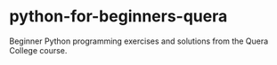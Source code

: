 # python-for-beginners-quera
Beginner Python programming exercises and solutions from the Quera College course.
